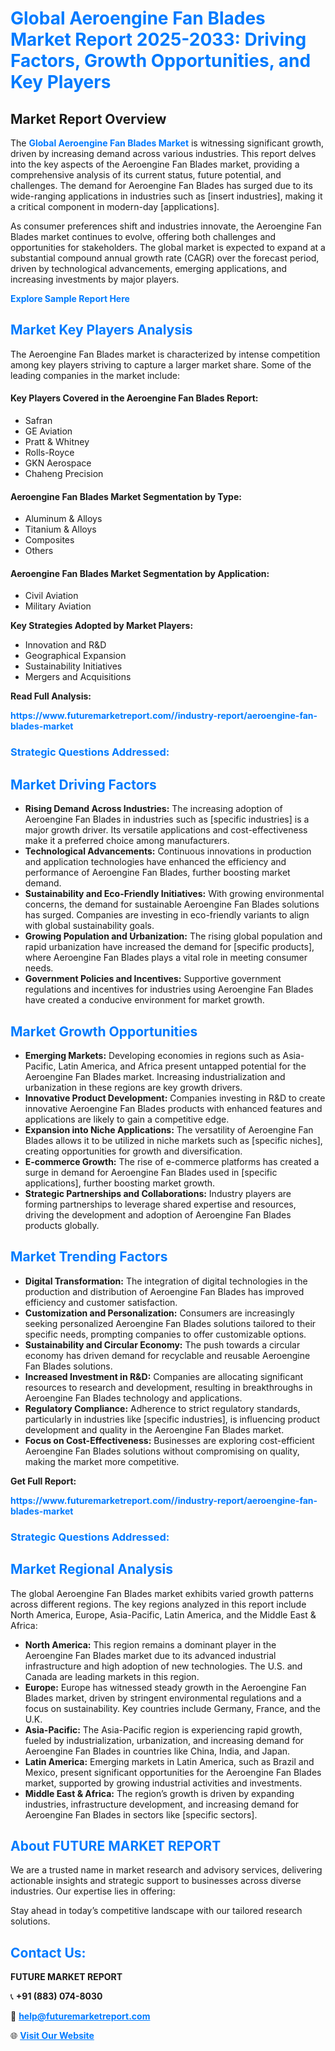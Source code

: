 <h1 style="color: #007BFF;">Global Aeroengine Fan Blades Market Report 2025-2033: Driving Factors, Growth Opportunities, and Key Players</h1>

<section id="overview">
<h2>Market Report Overview</h2>
<p>The <a href="https://www.futuremarketreport.com//industry-report/aeroengine-fan-blades-market" style="color: #007BFF; text-decoration: none;"><strong>Global Aeroengine Fan Blades Market</strong></a> is witnessing significant growth, driven by increasing demand across various industries. This report delves into the key aspects of the Aeroengine Fan Blades market, providing a comprehensive analysis of its current status, future potential, and challenges. The demand for Aeroengine Fan Blades has surged due to its wide-ranging applications in industries such as [insert industries], making it a critical component in modern-day [applications].</p>
<p>As consumer preferences shift and industries innovate, the Aeroengine Fan Blades market continues to evolve, offering both challenges and opportunities for stakeholders. The global market is expected to expand at a substantial compound annual growth rate (CAGR) over the forecast period, driven by technological advancements, emerging applications, and increasing investments by major players.</p>
</section>

<section id="overview">
<p><a href="https://www.futuremarketreport.com//request-sample/reportId=49522" style="color: #007BFF; text-decoration: none;"><strong>Explore Sample Report Here</strong></a></p>
</section>

<section id="key-players">
<h2 style="color: #007BFF;">Market Key Players Analysis</h2>
<p>The Aeroengine Fan Blades market is characterized by intense competition among key players striving to capture a larger market share. Some of the leading companies in the market include:</p>
<h4>Key Players Covered in the Aeroengine Fan Blades Report:</h4>
<ul><li>Safran</li><li>GE Aviation</li><li>Pratt &amp; Whitney</li><li>Rolls-Royce</li><li>GKN Aerospace</li><li>Chaheng Precision</li></ul>
<h4>Aeroengine Fan Blades Market Segmentation by Type:</h4>
<ul><li>Aluminum &amp; Alloys</li><li>Titanium &amp; Alloys</li><li>Composites</li><li>Others</li></ul>

<h4>Aeroengine Fan Blades Market Segmentation by Application:</h4>
<ul><li>Civil Aviation</li><li>Military Aviation</li></ul>
<p><strong>Key Strategies Adopted by Market Players:</strong></p>
<ul>
<li>Innovation and R&D</li>
<li>Geographical Expansion</li>
<li>Sustainability Initiatives</li>
<li>Mergers and Acquisitions</li>
</ul>
</section>

<section>
<p><strong>Read Full Analysis: </strong></p><a href="https://www.futuremarketreport.com//industry-report/aeroengine-fan-blades-market" style="color: #007BFF; text-decoration: none;"><strong>https://www.futuremarketreport.com//industry-report/aeroengine-fan-blades-market</strong></a>
<h3 style="color: #007BFF;">Strategic Questions Addressed:</h3>
</section>

<section id="driving-factors">
<h2 style="color: #007BFF;">Market Driving Factors</h2>
<ul>
<li><strong>Rising Demand Across Industries:</strong> The increasing adoption of Aeroengine Fan Blades in industries such as [specific industries] is a major growth driver. Its versatile applications and cost-effectiveness make it a preferred choice among manufacturers.</li>
<li><strong>Technological Advancements:</strong> Continuous innovations in production and application technologies have enhanced the efficiency and performance of Aeroengine Fan Blades, further boosting market demand.</li>
<li><strong>Sustainability and Eco-Friendly Initiatives:</strong> With growing environmental concerns, the demand for sustainable Aeroengine Fan Blades solutions has surged. Companies are investing in eco-friendly variants to align with global sustainability goals.</li>
<li><strong>Growing Population and Urbanization:</strong> The rising global population and rapid urbanization have increased the demand for [specific products], where Aeroengine Fan Blades plays a vital role in meeting consumer needs.</li>
<li><strong>Government Policies and Incentives:</strong> Supportive government regulations and incentives for industries using Aeroengine Fan Blades have created a conducive environment for market growth.</li>
</ul>
</section>

<section id="growth-opportunities">
<h2 style="color: #007BFF;">Market Growth Opportunities</h2>
<ul>
<li><strong>Emerging Markets:</strong> Developing economies in regions such as Asia-Pacific, Latin America, and Africa present untapped potential for the Aeroengine Fan Blades market. Increasing industrialization and urbanization in these regions are key growth drivers.</li>
<li><strong>Innovative Product Development:</strong> Companies investing in R&D to create innovative Aeroengine Fan Blades products with enhanced features and applications are likely to gain a competitive edge.</li>
<li><strong>Expansion into Niche Applications:</strong> The versatility of Aeroengine Fan Blades allows it to be utilized in niche markets such as [specific niches], creating opportunities for growth and diversification.</li>
<li><strong>E-commerce Growth:</strong> The rise of e-commerce platforms has created a surge in demand for Aeroengine Fan Blades used in [specific applications], further boosting market growth.</li>
<li><strong>Strategic Partnerships and Collaborations:</strong> Industry players are forming partnerships to leverage shared expertise and resources, driving the development and adoption of Aeroengine Fan Blades products globally.</li>
</ul>
</section>

<section id="trending-factors">
<h2 style="color: #007BFF;">Market Trending Factors</h2>
<ul>
<li><strong>Digital Transformation:</strong> The integration of digital technologies in the production and distribution of Aeroengine Fan Blades has improved efficiency and customer satisfaction.</li>
<li><strong>Customization and Personalization:</strong> Consumers are increasingly seeking personalized Aeroengine Fan Blades solutions tailored to their specific needs, prompting companies to offer customizable options.</li>
<li><strong>Sustainability and Circular Economy:</strong> The push towards a circular economy has driven demand for recyclable and reusable Aeroengine Fan Blades solutions.</li>
<li><strong>Increased Investment in R&D:</strong> Companies are allocating significant resources to research and development, resulting in breakthroughs in Aeroengine Fan Blades technology and applications.</li>
<li><strong>Regulatory Compliance:</strong> Adherence to strict regulatory standards, particularly in industries like [specific industries], is influencing product development and quality in the Aeroengine Fan Blades market.</li>
<li><strong>Focus on Cost-Effectiveness:</strong> Businesses are exploring cost-efficient Aeroengine Fan Blades solutions without compromising on quality, making the market more competitive.</li>
</ul>
</section>

<section>
<p><strong>Get Full Report: </strong></p><a href="https://www.futuremarketreport.com//industry-report/aeroengine-fan-blades-market" style="color: #007BFF; text-decoration: none;"><strong>https://www.futuremarketreport.com//industry-report/aeroengine-fan-blades-market</strong></a>
<h3 style="color: #007BFF;">Strategic Questions Addressed:</h3>
</section>


<section id="regional-analysis">
<h2 style="color: #007BFF;">Market Regional Analysis</h2>
<p>The global Aeroengine Fan Blades market exhibits varied growth patterns across different regions. The key regions analyzed in this report include North America, Europe, Asia-Pacific, Latin America, and the Middle East & Africa:</p>
<ul>
<li><strong>North America:</strong> This region remains a dominant player in the Aeroengine Fan Blades market due to its advanced industrial infrastructure and high adoption of new technologies. The U.S. and Canada are leading markets in this region.</li>
<li><strong>Europe:</strong> Europe has witnessed steady growth in the Aeroengine Fan Blades market, driven by stringent environmental regulations and a focus on sustainability. Key countries include Germany, France, and the U.K.</li>
<li><strong>Asia-Pacific:</strong> The Asia-Pacific region is experiencing rapid growth, fueled by industrialization, urbanization, and increasing demand for Aeroengine Fan Blades in countries like China, India, and Japan.</li>
<li><strong>Latin America:</strong> Emerging markets in Latin America, such as Brazil and Mexico, present significant opportunities for the Aeroengine Fan Blades market, supported by growing industrial activities and investments.</li>
<li><strong>Middle East & Africa:</strong> The region’s growth is driven by expanding industries, infrastructure development, and increasing demand for Aeroengine Fan Blades in sectors like [specific sectors].</li>
</ul>
</section>

<footer>
<h2 style="color: #007BFF;">About FUTURE MARKET REPORT</h2>
<p>We are a trusted name in market research and advisory services, delivering actionable insights and strategic support to businesses across diverse industries. Our expertise lies in offering:</p>

<p>Stay ahead in today’s competitive landscape with our tailored research solutions.</p>

<h2 style="color: #007BFF;">Contact Us:</h2>
<p><strong>FUTURE MARKET REPORT</strong></p>
<p>📞 <strong>+91 (883) 074-8030</strong></p>
<p>📧 <strong><a href="mailto:help@futuremarketreport.com" style="color: #007BFF;">help@futuremarketreport.com</a></strong></p>
<p>🌐 <strong><a href="https://www.futuremarketreport.com/" style="color: #007BFF;">Visit Our Website</a></strong></p>
</footer>